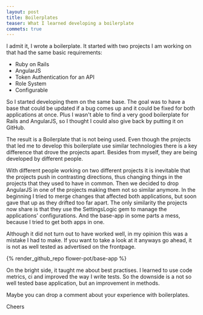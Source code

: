```yaml
---
layout: post
title: Boilerplates
teaser: What I learned developing a boilerplate
commets: true
---
```


I admit it, I wrote a boilerplate. It started with two projects I am working on
that had the same basic requirements:

* Ruby on Rails
* AngularJS
* Token Authentication for an API
* Role System
* Configurable

So I started developing them on the same base. The goal was to have a base that
could be updated if a bug comes up and it could be fixed for both applications
at once. Plus I wasn't able to find a very good boilerplate for Rails and
AngularJS, so I thought I could also give back by putting it on GitHub.

The result is a Boilerplate that is not being used. Even though the projects
that led me to develop this boilerplate use similar technologies there is a key
difference that drove the projects apart. Besides from myself, they are being
developed by different people.

With different people working on two different projects it is inevitable that
the projects push in contrasting directions, thus changing things in the
projects that they used to have in common. Then we decided to drop AngularJS in
one of the projects making them not so similar anymore. In the beginning I
tried to merge changes that affected both applications, but soon gave that up
as they drifted too far apart. The only similarity the projects now share is
that they use the SettingsLogic gem to manage the applications' configurations.
And the base-app in some parts a mess, because I tried to get both apps in one.

Although it did not turn out to have worked well, in my opinion this was a
mistake I had to make. If you want to take a look at it anyways go ahead, it is
not as well tested as advertised on the frontpage.

{% render_github_repo flower-pot/base-app %}

On the bright side, it taught me about best practises. I learned to use code
metrics, ci and improved the way I write tests. So the downside is a not so
well tested base application, but an improvement in methods.

Maybe you can drop a comment about your experience with boilerplates.

Cheers
